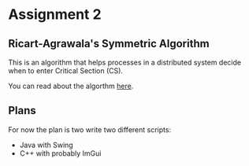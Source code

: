 # Assignment 2

## Ricart-Agrawala's Symmetric Algorithm
This is an algorithm that helps processes in a distributed system decide when to enter Critical Section (CS).

You can read about the algorthm [here](https://en.wikipedia.org/wiki/Ricart%E2%80%93Agrawala_algorithm).

## Plans
For now the plan is two write two different scripts:
- Java with Swing
- C++ with probably ImGui